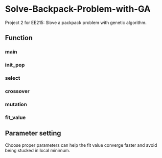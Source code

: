 # Solve-Backpack-Problem-with-GA
Project 2 for EE215:
Slove a packpack problem with genetic algorithm.

## Function
### main
### init_pop
### select
### crossover
### mutation
### fit_value

## Parameter setting
Choose proper parameters can help the fit value converge faster and avoid being stucked in local minimum.
